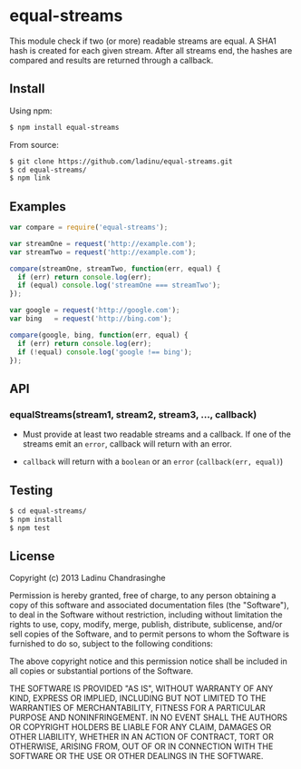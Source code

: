 # equal-streams

This module check if two (or more) readable streams are equal. A SHA1 hash is 
created for each given stream. After all streams end, the hashes are compared
and results are returned through a callback.

## Install
Using npm:
```sh
$ npm install equal-streams
```
From source:
```sh
$ git clone https://github.com/ladinu/equal-streams.git
$ cd equal-streams/
$ npm link
```

## Examples

```javascript
var compare = require('equal-streams');

var streamOne = request('http://example.com');
var streamTwo = request('http://example.com');

compare(streamOne, streamTwo, function(err, equal) {
  if (err) return console.log(err);
  if (equal) console.log('streamOne === streamTwo');
});

var google = request('http://google.com');
var bing   = request('http://bing.com');

compare(google, bing, function(err, equal) {
  if (err) return console.log(err);
  if (!equal) console.log('google !== bing');
});
```

## API
### equalStreams(stream1, stream2, stream3, ..., callback)
  - Must provide at least two readable streams and a callback. If one of the streams
    emit an `error`, callback will return with an error.

  - `callback` will return with a `boolean` or an `error` (`callback(err, equal)`)


## Testing

```sh
$ cd equal-streams/
$ npm install
$ npm test
```

## License

Copyright (c) 2013 Ladinu Chandrasinghe

Permission is hereby granted, free of charge, to any person obtaining a copy of this
software and associated documentation files (the "Software"), to deal in the Software
without restriction, including without limitation the rights to use, copy, modify,
merge, publish, distribute, sublicense, and/or sell copies of the Software, and to
permit persons to whom the Software is furnished to do so, subject to the following
conditions:

The above copyright notice and this permission notice shall be included in all copies
or substantial portions of the Software.

THE SOFTWARE IS PROVIDED "AS IS", WITHOUT WARRANTY OF ANY KIND, EXPRESS OR IMPLIED,
INCLUDING BUT NOT LIMITED TO THE WARRANTIES OF MERCHANTABILITY, FITNESS FOR A
PARTICULAR PURPOSE AND NONINFRINGEMENT. IN NO EVENT SHALL THE AUTHORS OR COPYRIGHT
HOLDERS BE LIABLE FOR ANY CLAIM, DAMAGES OR OTHER LIABILITY, WHETHER IN AN ACTION OF
CONTRACT, TORT OR OTHERWISE, ARISING FROM, OUT OF OR IN CONNECTION WITH THE SOFTWARE OR
THE USE OR OTHER DEALINGS IN THE SOFTWARE.
